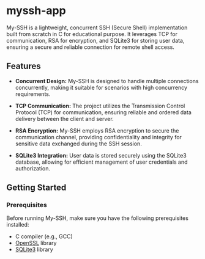 # myssh-app

My-SSH is a lightweight, concurrent SSH (Secure Shell) implementation built from scratch in C for educational purpose. It leverages TCP for communication, RSA for encryption, and SQLite3 for storing user data, ensuring a secure and reliable connection for remote shell access.

## Features

- **Concurrent Design:** My-SSH is designed to handle multiple connections concurrently, making it suitable for scenarios with high concurrency requirements.

- **TCP Communication:** The project utilizes the Transmission Control Protocol (TCP) for communication, ensuring reliable and ordered data delivery between the client and server.

- **RSA Encryption:** My-SSH employs RSA encryption to secure the communication channel, providing confidentiality and integrity for sensitive data exchanged during the SSH session.

- **SQLite3 Integration:** User data is stored securely using the SQLite3 database, allowing for efficient management of user credentials and authorization.

## Getting Started

### Prerequisites

Before running My-SSH, make sure you have the following prerequisites installed:

- C compiler (e.g., GCC)
- [OpenSSL](https://www.openssl.org/) library
- [SQLite3](https://www.sqlite.org/) library
